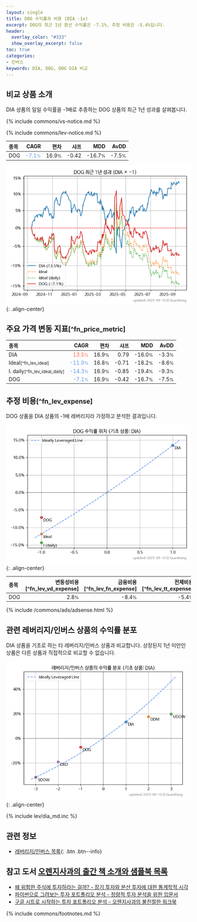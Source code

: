 ```yaml
---
layout: single
title: DOG 수익률과 비용 (DIA -1x)
excerpt: DOG의 최근 1년 환산 수익률은 -7.1%, 추정 비용은 -5.4%입니다.
header:
  overlay_color: "#333"
  show_overlay_excerpt: false
toc: true
categories:
- 인버스
keywords: DIA, DOG, DOG DIA 비교
---
```


## 비교 상품 소개


DIA 상품의 일일 수익률을 -1배로 추종하는 DOG 상품의 최근 1년 성과를 살펴봅니다.





{% include commons/vs-notice.md %}

{% include commons/lev-notice.md %}

| **종목** | **CAGR** | **편차** | **샤프** | **MDD** | **AvDD** |
| :------------ | ------: | -----------: | -------: | ------: | -------: |
| DOG | <span style="color: cornflowerblue">-7.1<small>%</small></span> | 16.9<small>%</small> | -0.42 | -16.7<small>%</small> | -7.5<small>%</small> |

<!-- more -->


![DOG](/lev/images/dog.png){: .align-center}


## 주요 가격 변동 지표<small>[^fn_price_metric]</small>


| **종목** | **CAGR** | **편차** | **샤프** | **MDD** | **AvDD** |
| :------------ | ------: | -----------: | -------: | ------: | -------: |
| DIA | <span style="color: tomato">13.5<small>%</small></span> | 16.9<small>%</small> | 0.79 | -16.0<small>%</small> | -3.3<small>%</small> |
| Ideal<small>[^fn_lev_ideal]</small> | <span style="color: cornflowerblue">-11.9<small>%</small></span> | 16.8<small>%</small> | -0.71 | -18.2<small>%</small> | -8.6<small>%</small> |
| I. daily<small>[^fn_lev_ideal_daily]</small> | <span style="color: cornflowerblue">-14.3<small>%</small></span> | 16.9<small>%</small> | -0.85 | -19.4<small>%</small> | -9.3<small>%</small> |
| DOG | <span style="color: cornflowerblue">-7.1<small>%</small></span> | 16.9<small>%</small> | -0.42 | -16.7<small>%</small> | -7.5<small>%</small> |


## 추정 비용<small>[^fn_lev_expense]</small><a id="expense"></a>

DOG 상품을 DIA 상품의 -1배 레버리지라 가정하고 분석한 결과입니다.

![DOG](/lev/images/dog_ideal.png){: .align-center}

| **종목** | **변동성비용**[^fn_lev_vd_expense] | **금융비용**[^fn_lev_fn_expense] | **전체비용**[^fn_lev_tt_expense] |
| :------------ | ------: | -----------: | -------: |
| DOG | 2.8<small>%</small> | -8.4<small>%</small> | -5.4<small>%</small> |

{% include /commons/ads/adsense.html %}



## 관련 레버리지/인버스 상품의 수익률 분포

DIA 상품을 기초로 하는 타 레버리지/인버스 상품과 비교합니다. 상장된지 1년 미만인 상품은 다른 상품과 직접적으로 비교할 수 없습니다.

![DIA](/lev/images/dia_ideal.png){: .align-center}

{% include lev/dia_md.inc %}


## 관련 정보

- [레버리지/인버스 목록](/lev/){: .btn .btn--info}


## 참고 도서 [오렌지사과의 출간 책 소개와 샘플북 목록](https://kongdori.tistory.com/691)

- [왜 위험한 주식에 투자하라는 걸까? - 장기 투자와 분산 투자에 대한 통계학적 시각](https://kongdori.tistory.com/421)
- [파이썬으로 그려보는 투자 포트폴리오 분석  - 정량적 투자 분석을 위한 입문서](https://kongdori.tistory.com/643)
- [구글 시트로 시작하는 투자 포트폴리오 분석 - 오렌지사과의 불친절한 워크북](https://kongdori.tistory.com/449)

{% include commons/footnotes.md %}